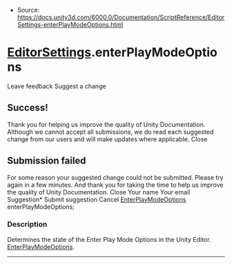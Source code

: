* Source: https://docs.unity3d.com/6000.0/Documentation/ScriptReference/EditorSettings-enterPlayModeOptions.html

#  [EditorSettings](https://docs.unity3d.com/6000.0/Documentation/ScriptReference/EditorSettings.html).enterPlayModeOptions
Leave feedback
Suggest a change
## Success!
Thank you for helping us improve the quality of Unity Documentation. Although we cannot accept all submissions, we do read each suggested change from our users and will make updates where applicable.
Close
## Submission failed
For some reason your suggested change could not be submitted. Please <a>try again</a> in a few minutes. And thank you for taking the time to help us improve the quality of Unity Documentation.
Close
Your name Your email Suggestion* Submit suggestion
Cancel
[EnterPlayModeOptions](https://docs.unity3d.com/6000.0/Documentation/ScriptReference/EnterPlayModeOptions.html) enterPlayModeOptions; 
### Description
Determines the state of the Enter Play Mode Options in the Unity Editor.
[EnterPlayModeOptions](https://docs.unity3d.com/6000.0/Documentation/ScriptReference/EnterPlayModeOptions.html).
* * *
